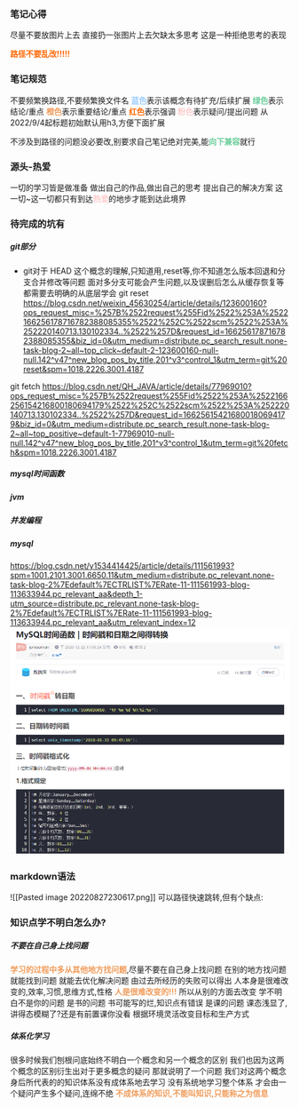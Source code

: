 ### 笔记心得
尽量不要放图片上去
直接扔一张图片上去欠缺太多思考
这是一种拒绝思考的表现

<font color=#FF6666* style=" font-weight:bold;">路径不要乱改!!!!!</font>


### 笔记规范
不要频繁换路径,不要频繁换文件名
<font color=#99CCFF style=" font-weight:bold;">蓝色</font>表示该概念有待扩充/后续扩展
<font color=#66CC99 style=" font-weight:bold;">绿色</font>表示结论/重点
<font color=#F09B59 style=" font-weight:bold;">橙色</font>表示重要结论/重点
<font color=#FF6666* style=" font-weight:bold;">红色</font>表示强调
<font color=#FFCCCC style=" font-weight:bold;">粉色</font>表示疑问/提出问题
从2022/9/4起标题初始默认用h3,方便下面扩展

不涉及到路径的问题没必要改,别要求自己笔记绝对完美,能<font color=#66CC99 style=" font-weight:bold;">向下兼容</font>就行

### 源头-热爱
一切的学习皆是做准备
做出自己的作品,做出自己的思考
提出自己的解决方案
这一切~这一切都只有到达<font color=#FFCCCC style=" font-weight:bold;">热爱</font>的地步才能到达此境界
### 待完成的坑有
##### git部分
* git对于 HEAD 这个概念的理解,只知道用,reset等,你不知道怎么版本回退和分支合并修改等问题
面对多分支可能会产生问题,以及误删后怎么从缓存恢复等都需要去明确的从底层学会
git reset
https://blog.csdn.net/weixin_45630254/article/details/123600160?ops_request_misc=%257B%2522request%255Fid%2522%253A%2522166256178716782388085355%2522%252C%2522scm%2522%253A%252220140713.130102334..%2522%257D&request_id=166256178716782388085355&biz_id=0&utm_medium=distribute.pc_search_result.none-task-blog-2~all~top_click~default-2-123600160-null-null.142^v47^new_blog_pos_by_title,201^v3^control_1&utm_term=git%20reset&spm=1018.2226.3001.4187

git fetch
https://blog.csdn.net/QH_JAVA/article/details/77969010?ops_request_misc=%257B%2522request%255Fid%2522%253A%2522166256154216800180694179%2522%252C%2522scm%2522%253A%252220140713.130102334..%2522%257D&request_id=166256154216800180694179&biz_id=0&utm_medium=distribute.pc_search_result.none-task-blog-2~all~top_positive~default-1-77969010-null-null.142^v47^new_blog_pos_by_title,201^v3^control_1&utm_term=git%20fetch&spm=1018.2226.3001.4187
##### mysql时间函数
##### jvm
##### 并发编程
##### mysql
https://blog.csdn.net/y1534414425/article/details/111561993?spm=1001.2101.3001.6650.11&utm_medium=distribute.pc_relevant.none-task-blog-2%7Edefault%7ECTRLIST%7ERate-11-111561993-blog-113633944.pc_relevant_aa&depth_1-utm_source=distribute.pc_relevant.none-task-blog-2%7Edefault%7ECTRLIST%7ERate-11-111561993-blog-113633944.pc_relevant_aa&utm_relevant_index=12
![](img/Pasted%20image%2020220908231132.png)


### markdown语法
![[Pasted image 20220827230617.png]]
可以路径快速跳转,但有个缺点:


### 知识点学不明白怎么办?
##### 不要在自己身上找问题
<font color=#F09B59 style=" font-weight:bold;">学习的过程中多从其他地方找问题</font>,尽量不要在自己身上找问题
在别的地方找问题就能找到问题
就能去优化解决问题
由过去所经历的失败可以得出
人本身是很难改变的,效率,习惯,思维方式,性格
<font color=#F09B59 style=" font-weight:bold;">人是很难改变的!!!</font>
所以从别的方面去改变
学不明白不是你的问题
是书的问题
书可能写的烂,知识点有错误
是课的问题
课态浅显了,讲得态模糊了?还是有前置课你没看
根据环境灵活改变目标和生产方式
##### 体系化学习
很多时候我们刨根问底始终不明白一个概念和另一个概念的区别
我们也因为这两个概念的区别衍生出对于更多概念的疑问
那就说明了一个问题
我们对这两个概念身后所代表的的知识体系没有成体系地去学习
没有系统地学习整个体系
才会由一个疑问产生多个疑问,连绵不绝
<font color=#F09B59 style=" font-weight:bold;">不成体系的知识,不能叫知识,只能称之为信息</font>

